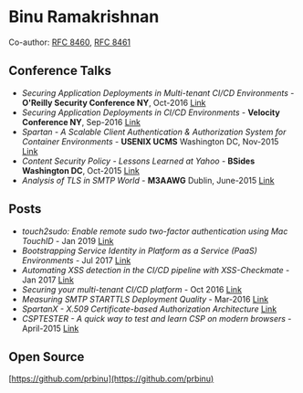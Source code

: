 # Binu Ramakrishnan

Co-author: [RFC 8460](https://tools.ietf.org/html/rfc8460), [RFC 8461](https://tools.ietf.org/html/rfc8461)

## Conference Talks
* *Securing Application Deployments in Multi-tenant CI/CD Environments* - **O'Reilly Security Conference NY**, Oct-2016
[Link](https://www.slideshare.net/BinuRamakrishnan/securing-application-deployments-in-multitenant-cicd-environments)
* *Securing Application Deployments in CI/CD Environments* - **Velocity Conference NY**, Sep-2016
[Link](https://www.slideshare.net/BinuRamakrishnan/securing-application-deployments-in-cicd-environments)
* *Spartan - A Scalable Client Authentication & Authorization System for Container Environments* - **USENIX UCMS** Washington DC, Nov-2015
[Link](https://www.slideshare.net/BinuRamakrishnan/a-scalable-client-authentication-authorization-service-for-containerbased-environments)
* *Content Security Policy - Lessons Learned at Yahoo* - **BSides Washington DC**, Oct-2015
[Link](https://www.slideshare.net/BinuRamakrishnan/content-security-policy-lessons-learned-at-yahoo-55438493)
* *Analysis of TLS in SMTP World* - **M3AAWG** Dublin, June-2015
[Link](https://www.slideshare.net/BinuRamakrishnan/analysis-of-tls-in-smtp-world)

## Posts
* *touch2sudo: Enable remote sudo two-factor authentication using Mac TouchID* - Jan 2019
[Link](https://medium.com/@prbinu/touch2sudo-enable-remote-sudo-two-factor-authentication-using-mac-touch-id-df638b7da594)
* *Bootstrapping Service Identity in Platform as a Service (PaaS) Environments* - Jul 2017
[Link](https://github.com/yahoo/spartan/blob/master/doc/identity-bootstrapping.md)
* *Automating XSS detection in the CI/CD pipeline with XSS-Checkmate* - Jan 2017 
[Link](https://www.oreilly.com/learning/automating-xss-detection-in-the-ci-cd-pipeline-with-xss-checkmate)
* *Securing your multi-tenant CI/CD platform* - Oct 2016
[Link](https://www.oreilly.com/ideas/securing-your-multi-tenant-cicd-platform)
* *Measuring SMTP STARTTLS Deployment Quality* - Mar-2016 
[Link](https://yahoo-security.tumblr.com/post/141495385400/measuring-smtp-starttls-deployment-quality)
* *SpartanX - X.509 Certificate-based Authorization Architecture* [Link](https://github.com/yahoo/spartan/blob/master/doc/spartanX.md#spartanx---x509-certificate-based-authorization-architecture)
* *CSPTESTER - A quick way to test and learn CSP on modern browsers* - April-2015
[Link](https://yahooeng.tumblr.com/post/117515291106/web-security-introducing-csptesterio-a-quick)

## Open Source

[https://github.com/prbinu](https://github.com/prbinu)

